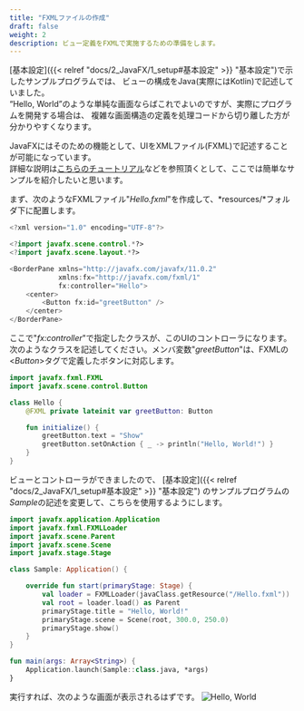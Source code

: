 ```yaml
---
title: "FXMLファイルの作成"
draft: false
weight: 2
description: ビュー定義をFXMLで実施するための準備をします。
---
```


[基本設定]({{< relref "docs/2_JavaFX/1_setup#基本設定" >}} "基本設定")で示したサンプルプログラムでは、
ビューの構成をJava(実際にはKotlin)で記述していました。  
“Hello, World”のような単純な画面ならばこれでよいのですが、実際にプログラムを開発する場合は、
複雑な画面構造の定義を処理コードから切り離した方が分かりやすくなります。

JavaFXにはそのための機能として、UIをXMLファイル(FXML)で記述することが可能になっています。  
詳細な説明は[こちらのチュートリアル](https://docs.oracle.com/javase/jp/8/javafx/get-started-tutorial/fxml_tutorial.htm)などを参照頂くとして、ここでは簡単なサンプルを紹介したいと思います。

まず、次のようなFXMLファイル"*Hello.fxml*"を作成して、*resources/*フォルダ下に配置します。

```kotlin
<?xml version="1.0" encoding="UTF-8"?>

<?import javafx.scene.control.*?>
<?import javafx.scene.layout.*?>

<BorderPane xmlns="http://javafx.com/javafx/11.0.2"
            xmlns:fx="http://javafx.com/fxml/1"
            fx:controller="Hello">
    <center>
        <Button fx:id="greetButton" />
    </center>
</BorderPane>
```

ここで"*fx:controller*"で指定したクラスが、このUIのコントローラになります。  
次のようなクラスを記述してください。メンバ変数"*greetButton*"は、FXMLの&lt;*Button*&gt;タグで定義したボタンに対応します。

```kotlin
import javafx.fxml.FXML
import javafx.scene.control.Button

class Hello {
	@FXML private lateinit var greetButton: Button

	fun initialize() {
		greetButton.text = "Show"
		greetButton.setOnAction { _ -> println("Hello, World!") }
	}
}
```

ビューとコントローラができましたので、
[基本設定]({{< relref "docs/2_JavaFX/1_setup#基本設定" >}} "基本設定")
のサンプルプログラムの*Sample*の記述を変更して、こちらを使用するようにします。

```kotlin
import javafx.application.Application
import javafx.fxml.FXMLLoader
import javafx.scene.Parent
import javafx.scene.Scene
import javafx.stage.Stage

class Sample: Application() {

	override fun start(primaryStage: Stage) {
		val loader = FXMLLoader(javaClass.getResource("/Hello.fxml"))
		val root = loader.load() as Parent
		primaryStage.title = "Hello, World!"
		primaryStage.scene = Scene(root, 300.0, 250.0)
		primaryStage.show()
	}
}

fun main(args: Array<String>) {
	Application.launch(Sample::class.java, *args)
}
```

実行すれば、次のような画面が表示されるはずです。
![Hello, World](/images/javafx/3.png)
